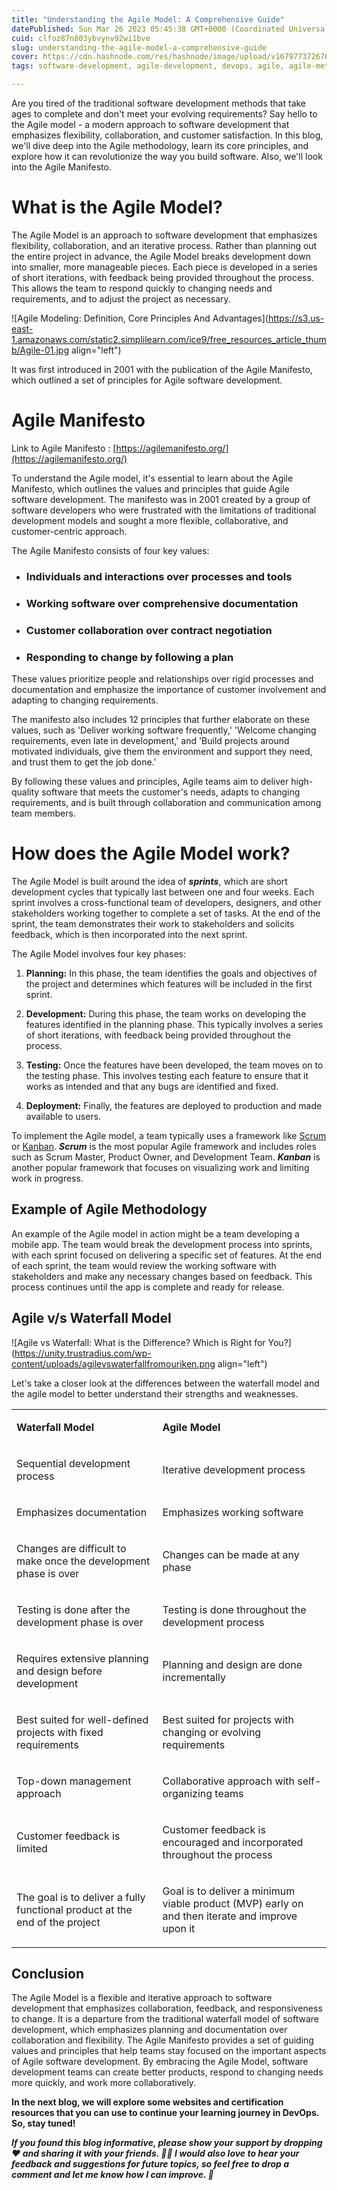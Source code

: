 ```yaml
---
title: "Understanding the Agile Model: A Comprehensive Guide"
datePublished: Sun Mar 26 2023 05:45:38 GMT+0000 (Coordinated Universal Time)
cuid: clfoz87n803ybvynv92wi1bve
slug: understanding-the-agile-model-a-comprehensive-guide
cover: https://cdn.hashnode.com/res/hashnode/image/upload/v1679773726765/d90877f5-7a34-4e1e-883d-a6bd6916f764.png
tags: software-development, agile-development, devops, agile, agile-methodology

---
```


Are you tired of the traditional software development methods that take ages to complete and don't meet your evolving requirements? Say hello to the Agile model - a modern approach to software development that emphasizes flexibility, collaboration, and customer satisfaction. In this blog, we'll dive deep into the Agile methodology, learn its core principles, and explore how it can revolutionize the way you build software. Also, we'll look into the Agile Manifesto.

# What is the Agile Model?

The Agile Model is an approach to software development that emphasizes flexibility, collaboration, and an iterative process. Rather than planning out the entire project in advance, the Agile Model breaks development down into smaller, more manageable pieces. Each piece is developed in a series of short iterations, with feedback being provided throughout the process. This allows the team to respond quickly to changing needs and requirements, and to adjust the project as necessary.

![Agile Modeling: Definition, Core Principles And Advantages](https://s3.us-east-1.amazonaws.com/static2.simplilearn.com/ice9/free_resources_article_thumb/Agile-01.jpg align="left")

It was first introduced in 2001 with the publication of the Agile Manifesto, which outlined a set of principles for Agile software development.

# Agile Manifesto

Link to Agile Manifesto : [https://agilemanifesto.org/](https://agilemanifesto.org/)

To understand the Agile model, it's essential to learn about the Agile Manifesto, which outlines the values and principles that guide Agile software development. The manifesto was in 2001 created by a group of software developers who were frustrated with the limitations of traditional development models and sought a more flexible, collaborative, and customer-centric approach.

The Agile Manifesto consists of four key values:

* ### Individuals and interactions over processes and tools
    
* ### Working software over comprehensive documentation
    
* ### Customer collaboration over contract negotiation
    
* ### Responding to change by following a plan
    

These values prioritize people and relationships over rigid processes and documentation and emphasize the importance of customer involvement and adapting to changing requirements.

The manifesto also includes 12 principles that further elaborate on these values, such as 'Deliver working software frequently,' 'Welcome changing requirements, even late in development,' and 'Build projects around motivated individuals, give them the environment and support they need, and trust them to get the job done.'

By following these values and principles, Agile teams aim to deliver high-quality software that meets the customer's needs, adapts to changing requirements, and is built through collaboration and communication among team members.

# How does the Agile Model work?

The Agile Model is built around the idea of ***sprints***, which are short development cycles that typically last between one and four weeks. Each sprint involves a cross-functional team of developers, designers, and other stakeholders working together to complete a set of tasks. At the end of the sprint, the team demonstrates their work to stakeholders and solicits feedback, which is then incorporated into the next sprint.

The Agile Model involves four key phases:

1. **Planning:** In this phase, the team identifies the goals and objectives of the project and determines which features will be included in the first sprint.
    
2. **Development:** During this phase, the team works on developing the features identified in the planning phase. This typically involves a series of short iterations, with feedback being provided throughout the process.
    
3. **Testing:** Once the features have been developed, the team moves on to the testing phase. This involves testing each feature to ensure that it works as intended and that any bugs are identified and fixed.
    
4. **Deployment:** Finally, the features are deployed to production and made available to users.
    

To implement the Agile model, a team typically uses a framework like [Scrum](https://www.scrum.org/learning-series/what-is-scrum) or [Kanban](https://www.atlassian.com/agile/kanban). ***Scrum*** is the most popular Agile framework and includes roles such as Scrum Master, Product Owner, and Development Team. ***Kanban*** is another popular framework that focuses on visualizing work and limiting work in progress.

## Example of Agile Methodology

An example of the Agile model in action might be a team developing a mobile app. The team would break the development process into sprints, with each sprint focused on delivering a specific set of features. At the end of each sprint, the team would review the working software with stakeholders and make any necessary changes based on feedback. This process continues until the app is complete and ready for release.

## Agile v/s Waterfall Model

![Agile vs Waterfall: What is the Difference? Which is Right for You?](https://unity.trustradius.com/wp-content/uploads/agilevswaterfallfromouriken.png align="left")

Let's take a closer look at the differences between the waterfall model and the agile model to better understand their strengths and weaknesses.

<table><tbody><tr><td colspan="1" rowspan="1" colwidth="379"><p><strong>Waterfall Model</strong></p></td><td colspan="1" rowspan="1"><p><strong>Agile Model</strong></p></td></tr><tr><td colspan="1" rowspan="1" colwidth="379"><p>Sequential development process</p></td><td colspan="1" rowspan="1"><p>Iterative development process</p></td></tr><tr><td colspan="1" rowspan="1" colwidth="379"><p>Emphasizes documentation</p></td><td colspan="1" rowspan="1"><p>Emphasizes working software</p></td></tr><tr><td colspan="1" rowspan="1" colwidth="379"><p>Changes are difficult to make once the development phase is over</p></td><td colspan="1" rowspan="1"><p>Changes can be made at any phase</p></td></tr><tr><td colspan="1" rowspan="1" colwidth="379"><p>Testing is done after the development phase is over</p></td><td colspan="1" rowspan="1"><p>Testing is done throughout the development process</p></td></tr><tr><td colspan="1" rowspan="1" colwidth="379"><p>Requires extensive planning and design before development</p></td><td colspan="1" rowspan="1"><p>Planning and design are done incrementally</p></td></tr><tr><td colspan="1" rowspan="1" colwidth="379"><p>Best suited for well-defined projects with fixed requirements</p></td><td colspan="1" rowspan="1"><p>Best suited for projects with changing or evolving requirements</p></td></tr><tr><td colspan="1" rowspan="1" colwidth="379"><p>Top-down management approach</p></td><td colspan="1" rowspan="1"><p>Collaborative approach with self-organizing teams</p></td></tr><tr><td colspan="1" rowspan="1" colwidth="379"><p>Customer feedback is limited</p></td><td colspan="1" rowspan="1"><p>Customer feedback is encouraged and incorporated throughout the process</p></td></tr><tr><td colspan="1" rowspan="1" colwidth="379"><p>The goal is to deliver a fully functional product at the end of the project</p></td><td colspan="1" rowspan="1"><p>Goal is to deliver a minimum viable product (MVP) early on and then iterate and improve upon it</p></td></tr></tbody></table>

## Conclusion

The Agile Model is a flexible and iterative approach to software development that emphasizes collaboration, feedback, and responsiveness to change. It is a departure from the traditional waterfall model of software development, which emphasizes planning and documentation over collaboration and flexibility. The Agile Manifesto provides a set of guiding values and principles that help teams stay focused on the important aspects of Agile software development. By embracing the Agile Model, software development teams can create better products, respond to changing needs more quickly, and work more collaboratively.

**In the next blog, we will explore some websites and certification resources that you can use to continue your learning journey in DevOps. So, stay tuned!**

***If you found this blog informative, please show your support by dropping ❤️ and sharing it with your friends. 🙌🏼 I would also love to hear your feedback and suggestions for future topics, so feel free to drop a comment and let me know how I can improve. 🤗***